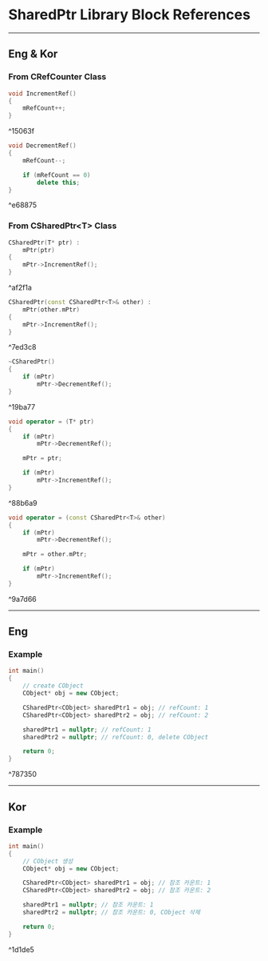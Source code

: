 # SharedPtr Library Block References
---
## Eng & Kor

### From CRefCounter Class
```cpp
void IncrementRef()
{
	mRefCount++;
}
```

^15063f

```cpp
void DecrementRef()
{
	mRefCount--;

	if (mRefCount == 0)
		delete this;
}
```

^e68875

### From CSharedPtr\<T> Class
```cpp
CSharedPtr(T* ptr) :
	mPtr(ptr)
{
	mPtr->IncrementRef();
}
```

^af2f1a

```cpp
CSharedPtr(const CSharedPtr<T>& other) :
	mPtr(other.mPtr)
{
	mPtr->IncrementRef();
}
```

^7ed3c8

```cpp
~CSharedPtr()
{
	if (mPtr)
		mPtr->DecrementRef();
}
```

^19ba77

```cpp
void operator = (T* ptr)
{
	if (mPtr)
		mPtr->DecrementRef();

	mPtr = ptr;

	if (mPtr)
		mPtr->IncrementRef();
}
```

^88b6a9

```cpp
void operator = (const CSharedPtr<T>& other)
{
	if (mPtr)
		mPtr->DecrementRef();

	mPtr = other.mPtr;

	if (mPtr)
		mPtr->IncrementRef();
}
```

^9a7d66

---
## Eng

### Example

```cpp
int main()
{
	// create CObject
	CObject* obj = new CObject;

	CSharedPtr<CObject> sharedPtr1 = obj; // refCount: 1
	CSharedPtr<CObject> sharedPtr2 = obj; // refCount: 2

	sharedPtr1 = nullptr; // refCount: 1
	sharedPtr2 = nullptr; // refCount: 0, delete CObject

	return 0;
}
```

^787350

---
## Kor

### Example

```cpp
int main()
{
	// CObject 생성
	CObject* obj = new CObject;

	CSharedPtr<CObject> sharedPtr1 = obj; // 참조 카운트: 1
	CSharedPtr<CObject> sharedPtr2 = obj; // 참조 카운트: 2

	sharedPtr1 = nullptr; // 참조 카운트: 1
	sharedPtr2 = nullptr; // 참조 카운트: 0, CObject 삭제

	return 0;
}
```

^1d1de5
